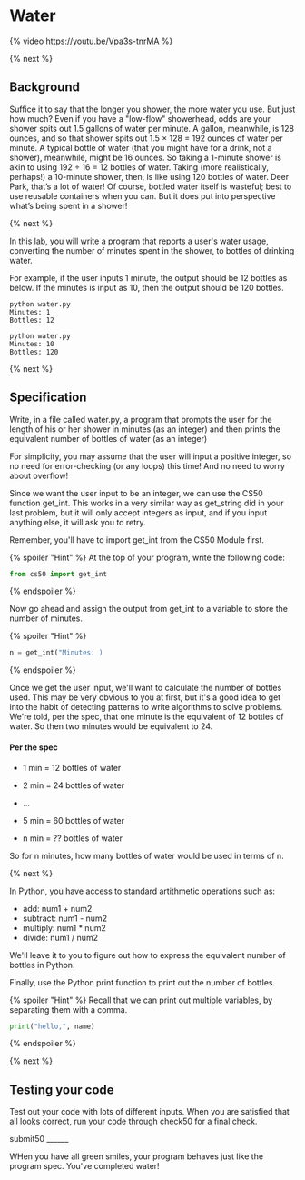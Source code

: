 # Water

{% video https://youtu.be/Vpa3s-tnrMA %}

{% next %}

## Background

Suffice it to say that the longer you shower, the more water you use. But just how much? Even if you have a "low-flow" showerhead, odds are your shower spits out 1.5 gallons of water per minute. A gallon, meanwhile, is 128 ounces, and so that shower spits out 1.5 × 128 = 192 ounces of water per minute. A typical bottle of water (that you might have for a drink, not a shower), meanwhile, might be 16 ounces. So taking a 1-minute shower is akin to using 192 ÷ 16 = 12 bottles of water. Taking (more realistically, perhaps!) a 10-minute shower, then, is like using 120 bottles of water. Deer Park, that’s a lot of water! Of course, bottled water itself is wasteful; best to use reusable containers when you can. But it does put into perspective what’s being spent in a shower!

{% next %}

In this lab, you will write a program that reports a user's water usage, converting the number of minutes spent in the shower, to bottles of drinking water.

For example, if the user inputs 1 minute, the output should be 12 bottles as below. If the minutes is input as 10, then the output should be 120 bottles.

```
python water.py
Minutes: 1
Bottles: 12

python water.py
Minutes: 10
Bottles: 120

```

{% next %}

## Specification

Write, in a file called water.py, a program that prompts the user for the length of his or her shower in minutes (as an integer) and then prints the equivalent number of bottles of water (as an integer)

For simplicity, you may assume that the user will input a positive integer, so no need for error-checking (or any loops) this time! And no need to worry about overflow!

Since we want the user input to be an integer, we can use the CS50 function get_int. This works in a very similar way as get_string did in your last problem, but it will only accept integers as input, and if you input anything else, it will ask you to retry.

Remember, you'll have to import get_int from the CS50 Module first.

{% spoiler "Hint" %}
At the top of your program, write the following code:

```python
from cs50 import get_int
```
{% endspoiler %}

Now go ahead and assign the output from get_int to a variable to store the number of minutes.

{% spoiler "Hint" %}
```python
n = get_int("Minutes: )
```
{% endspoiler %}

Once we get the user input, we'll want to calculate the number of bottles used. This may be very obvious to you at first, but it's a good idea to get into the habit of detecting patterns to write algorithms to solve problems. We're told, per the spec, that one minute is the equivalent of 12 bottles of water. So then two minutes would be equivalent to 24.

#### Per the spec
* 1 min = 12 bottles of water
* 2 min = 24 bottles of water
* ...
* 5 min = 60 bottles of water

* n min = ?? bottles of water

So for n minutes, how many bottles of water would be used in terms of n.

{% next %}

In Python, you have access to standard artithmetic operations such as:
* add:      num1 + num2
* subtract: num1 - num2
* multiply: num1 * num2
* divide:   num1 / num2

We'll leave it to you to figure out how to express the equivalent number of bottles in Python.

Finally, use the Python print function to print out the number of bottles.

{% spoiler "Hint" %}
Recall that we can print out multiple variables, by separating them with a comma.

```python
print("hello,", name)
```

{% endspoiler %}

{% next %}

## Testing your code

Test out your code with lots of different inputs. When you are satisfied that all looks correct, run your code through check50 for a final check.

submit50 ______

WHen you have all green smiles, your program behaves just like the program spec. You've completed water!

